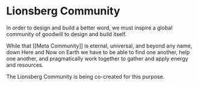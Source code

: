 # Lionsberg Community

In order to design and build a better word, we must inspire a global community of goodwill to design and build itself. 

While that [[Meta Community]] is eternal, universal, and beyond any name, down Here and Now on Earth we have to be able to find one another, help one another, and pragmatically work together to gather and apply energy and resources. 

The Lionsberg Community is being co-created for this purpose. 